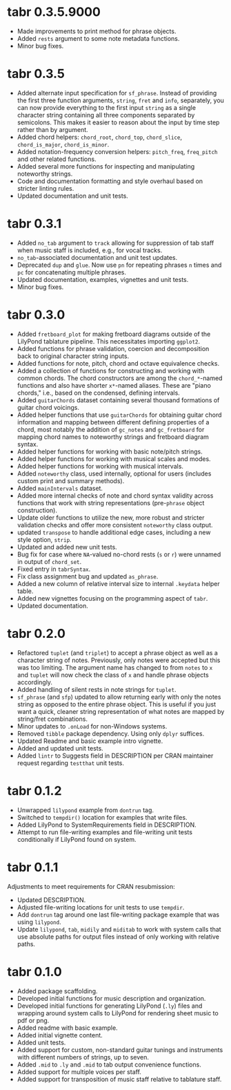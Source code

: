 # tabr 0.3.5.9000

* Made improvements to print method for phrase objects.
* Added `rests` argument to some note metadata functions.
* Minor bug fixes.

# tabr 0.3.5

* Added alternate input specification for `sf_phrase`. Instead of providing the first three function arguments, `string`, `fret` and `info`, separately, you can now provide everything to the first input `string` as a single character string containing all three components separated by semicolons. This makes it easier to reason about the input by time step rather than by argument.
* Added chord helpers: `chord_root`, `chord_top`, `chord_slice`, `chord_is_major`, `chord_is_minor`.
* Added notation-frequency conversion helpers: `pitch_freq`, `freq_pitch` and other related functions.
* Added several more functions for inspecting and manipulating noteworthy strings.
* Code and documentation formatting and style overhaul based on stricter linting rules.
* Updated documentation and unit tests.

# tabr 0.3.1

* Added `no_tab` argument to `track` allowing for suppression of tab staff when music staff is included, e.g., for vocal tracks.
* `no_tab`-associated documentation and unit test updates.
* Deprecated `dup` and `glue`. Now use `pn` for repeating phrases `n` times and `pc` for concatenating multiple phrases.
* Updated documentation, examples, vignettes and unit tests.
* Minor bug fixes.

# tabr 0.3.0

* Added `fretboard_plot` for making fretboard diagrams outside of the LilyPond tablature pipeline. This necessitates importing `ggplot2`.
* Added functions for phrase validation, coercion and decomposition back to original character string inputs.
* Added functions for note, pitch, chord and octave equivalence checks.
* Added a collection of functions for constructing and working with common chords. The chord constructors are among the `chord_*`-named functions and also have shorter `x*`-named aliases. These are "piano chords," i.e., based on the condensed, defining intervals.
* Added `guitarChords` dataset containing several thousand formations of guitar chord voicings.
* Added helper functions that use `guitarChords` for obtaining guitar chord information and mapping between different defining properties of a chord, most notably the addition of `gc_notes` and `gc_fretboard` for mapping chord names to noteworthy strings and fretboard diagram syntax.
* Added helper functions for working with basic note/pitch strings.
* Added helper functions for working with musical scales and modes.
* Added helper functions for working with musical intervals.
* Added `noteworthy` class, used internally, optional for users (includes custom print and summary methods).
* Added `mainIntervals` dataset.
* Added more internal checks of note and chord syntax validity across functions that work with string representations (pre-`phrase` object construction).
* Update older functions to utilize the new, more robust and stricter validation checks and offer more consistent `noteworthy` class output.
* updated `transpose` to handle additional edge cases, including a new style option, `strip`.
* Updated and added new unit tests.
* Bug fix for case where `NA`-valued no-chord rests (`s` or `r`) were unnamed in output of `chord_set`.
* Fixed entry in `tabrSyntax`.
* Fix class assignment bug and updated `as_phrase`.
* Added a new column of relative interval size to internal `.keydata` helper table.
* Added new vignettes focusing on the programming aspect of `tabr`.
* Updated documentation.

# tabr 0.2.0

* Refactored `tuplet` (and `triplet`) to accept a phrase object as well as a character string of notes. Previously, only notes were accepted but this was too limiting. The argument name has changed to from `notes` to `x` and `tuplet` will now check the class of `x` and handle phrase objects accordingly.
* Added handling of silent rests in note strings for `tuplet`.
* `sf_phrase` (and `sfp`) updated to allow returning early with only the notes string as opposed to the entire phrase object. This is useful if you just want a quick, cleaner string representation of what notes are mapped by string/fret combinations.
* Minor updates to `.onLoad` for non-Windows systems.
* Removed `tibble` package dependency. Using only `dplyr` suffices.
* Updated Readme and basic example intro vignette.
* Added and updated unit tests.
* Added `lintr` to Suggests field in DESCRIPTION per CRAN maintainer request regarding `testthat` unit tests.

# tabr 0.1.2

* Unwrapped `lilypond` example from `dontrun` tag.
* Switched to `tempdir()` location for examples that write files.
* Added LilyPond to SystemRequirements field in DESCRIPTION.
* Attempt to run file-writing examples and file-writing unit tests conditionally if LilyPond found on system.

# tabr 0.1.1

Adjustments to meet requirements for CRAN resubmission: 

* Updated DESCRIPTION.
* Adjusted file-writing locations for unit tests to use `tempdir`.
* Add `dontrun` tag around one last file-writing package example that was using `lilypond`.
* Update `lilypond`, `tab`, `midily` and `miditab` to work with system calls that use absolute paths for output files instead of only working with relative paths.

# tabr 0.1.0

* Added package scaffolding.
* Developed initial functions for music description and organization.
* Developed initial functions for generating LilyPond (`.ly`) files and wrapping around system calls to LilyPond for rendering sheet music to pdf or png.
* Added readme with basic example.
* Added initial vignette content.
* Added unit tests.
* Added support for custom, non-standard guitar tunings and instruments with different numbers of strings, up to seven.
* Added `.mid` to `.ly` and `.mid` to tab output convenience functions.
* Added support for multiple voices per staff.
* Added support for transposition of music staff relative to tablature staff.
